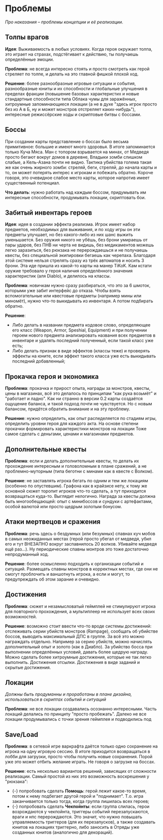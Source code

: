 # Проблемы

*Про наказания &ndash; проблемы концепции и её реализации*.

## Толпы врагов

**Идея**: Выживаемость в любых условиях. Когда героя окружает толпа, это играет на страхах, подстёгивает к действию, ты получаешь определённые эмоции.

**Проблема**: не всегда интересно стоять и просто смотреть как герой стреляет по толпе, и делать на это главной фишкой плохой ход.

**Решение**: более разнообразные игровые ситуации и события, разнообразные юниты и их способности и глобальные улучшения в пределах фракции (повышение базовых характеристих и новые стандартные способности типа Облака чумы для заражённых, хитроумные запоминающиеся локации (а не в духе "здесь игрок просто без из А в Б, ну и может монстров отстреляет каких-нибудь"), интересные режиссёрские ходы и скриптовые битвы с боссами.

## Боссы

При создании карты представление о боссах было весьма примитивное: большие и имеют много здоровья. В итоге запоминается только Куча Мяса. Ман с топором взрывается на минах, от Медведя просто бегают вокруг домов в деревне, Владыки зомби слишком слабые, а Кель-Азана почти не видно. Тактика убийства голема такая же как очень жирного зомби: стреляй, беги, стреляй, до начала карты и то, он может потерять интерес к игрокам и побежать обратно. Короче говоря, это очевидное слабое место карты, которое напротив имеет существенный потенциал.

**Что делать**: нужно работать над каждым боссом, придумывать им интересные способности, продумывать локации, скриптовать бои.

## Забитый инвентарь героев
**Идея**: идея в создании эффекта реализма. Игрок имеет набор предметов, необходимых для выживания, и по ходу игры он эти предметы улучшает, но без какого-либо из них шанс выжить уменьшается. Без оружия никого не убёшь, без брони умираешь от пары ударов, без ПНВ ни черта не видишь, без медикаментов можешь легко заразиться, без рюкзака не перерождаешься и не получаешь квесты, без специальной экипировки бегаешь как черепаха. Благодаря этой системе нельзя стрелять сразу из трёх автоматов и носить 3 брони. Эта иде пришла из какой-то карты на манер TiKoK. Кам кстати оружие требовало у героя наличия определённого значения характеристик (аля Diablo), и делилось на классы.

**Проблема**: новичкам нужно сразу разбираться, что это за 6 шмоток, которыми уже забит интерфейс до отказа. Чтобы взять вспомогательные или квестовые предметы (например мины или миномёт), нужно что-то выкидывать из инвентаря. А потом подбирать обратно.

**Решение**:

* Либо делать в названии предмета кодовое слово, определяющее его класс (Weapon, Armor, Speshial, Equipment) и при получении героем нового предмета анализировать названия всех предметов в инвентаре и удалять последний полученный, если такой класс уже есть;
* Либо делать признак в виде эффектов (классы теже) и проверять эффекты на юните, если эффект такого класса уже есть выкидывать последний добавленный;

## Прокачка героя и экономика

**Проблема**: прокачка и прирост опыта, награды за монстров, квесты, цены в магазинах, всё это делалось по принципам "как рука возьмёт" и "работает и ладно". Как ни странно в версии 0.2 карты создаётся ощущение баланса, и такой подход почти не чувствуется. Но с новым балансом, придётся обратить внимание и на эту проблему.

**Решение**: нужно определить, как опыт распеделяется по стадиям игры, определить уровни героя для каждого акта. На основе степени прокачки формировать характеристики монстров на локации Тоже самое сделать с деньгами, ценами и магазинами предметов.

## Дополнительные квесты 

**Проблема**: если и делать дополнительные квесты, то делать их прохождение интересным и головоломным в плане сражений, а не проблемно-муторным (типа беготни с минами как в квесте с Волком).

**Решение**: не заставлять игрока бегать по одним и тем же локациям (особенно по опустевшим). Графона как в крайзисе нету, к тому же основной сюжет торопит игроков что-то сделать, а тут приходится возвращаться куда-то. Выглядит нелогично. Награда за квесты должна быть многообещающей: опыт с минибоссов и сундуки с артефактами, особой валютой или просто щедрым золотым бонусом.

## Атаки мертвецов и сражения

**Проблема**: речь здесь о бездумных (или безумных) спавнах куч мобов в самых неожиданных местах (герой просто убегал от медведя, убил его и тут ВНЕЗАПНО вокруг заспавнилось 20 волков. Убивайте медведя ещё раз...). Ну периодические спавны монтров это тоже достаточно непродуманный ход.

**Решение**: более осмысленно подходить к организации событий и ситуаций. Размещать спавны монстров в корректных местах, где они не смогут проблочить и ваншотнуть игрока, а если и могут, то предупреждать об этом зарание и очевидно.

## Достижения

**Проблема**: сюжет и незамысловатый геймплей не стимулируют игрока для повторного прохождения, а мультиплеер не использует всех своих возможностей.

**Решение**: возможно стоит ввести что-то вроде системы достижений: отслеживать серии убийств монстров (Rampage), сообщать об убийстве боссов, выводить максимальный ДПС в группе. За всё это можно награждать отдельно. Например за серию убийств, можно начислять дополнительный опыт и золото (как в Диабло). За убийство босса при выполнении определённых условий, давать более щедрую награду. Можно сделать более хитроумные достижения, которые не так легко выполнить. Достижения отсылки. Достижения в виде заданий и скрытые достижения.

## Локации
*Должны быть продуманны и проработаны в плане дизайна, использоваться в скриптах событий и ситуаций*

**Проблема**: не все локации создавались осознанно интересными. Часть локаций делались по принципу "просто пробежать". Далеко не все локации продумывались с точки зрения геймплея и подводились под

## Save/Load

**Проблема**: в сетевой игре варкрафта даётся только одно сохранение на игрока на одну игровую сессию. В итоге приходится возвращаться в лобби для загрузки, просто чтобы получить новые сохранения. Порой уже это может отбить желание играть. Не говоря о загрузке на боссах.

**Решение**: есть несколько вариантов решений, зависящих от сложности реализации. Самый простой из них это возможность воскрешения у "рюкзака":
   * {-} попробовать сделать **Помощь**: герой лежит какое-то время, потом к нему подбегает другой герой и "поднимает". Т.о. игра заканчивается только тогда, когда группа лишилась всех героев;
   * {-} попробовать сделать **Чекпойнты**: если группа слилась, герои возрождаются у чекпойнта, триггеры событий перезапускаются, враги и нпс перерождаются. Это значит, что нужно повышать управляемость триггеров (для их перезапусков), а также создавать юнитов на локациях триггерно, либо заносить в Отряды уже созданных юнитов (аналогично для декораций).